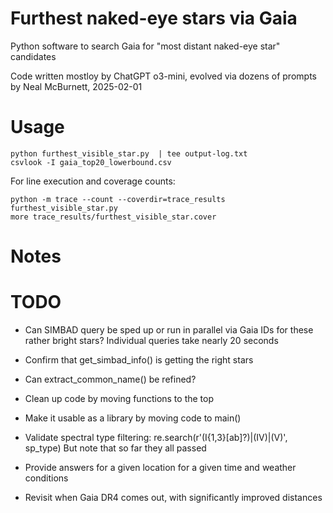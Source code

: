 # Furthest naked-eye stars via Gaia

Python software to search Gaia for "most distant naked-eye star" candidates

Code written mostloy by ChatGPT o3-mini, evolved via dozens of prompts by Neal McBurnett, 2025-02-01

# Usage
```
python furthest_visible_star.py  | tee output-log.txt
csvlook -I gaia_top20_lowerbound.csv
```

For line execution and coverage counts:

```
python -m trace --count --coverdir=trace_results furthest_visible_star.py
more trace_results/furthest_visible_star.cover
```


# Notes

# TODO
* Can SIMBAD query be sped up or run in parallel via Gaia IDs for these rather bright stars?
  Individual queries take nearly 20 seconds
* Confirm that get_simbad_info() is getting the right stars
* Can extract_common_name() be refined?
* Clean up code by moving functions to the top
* Make it usable as a library by moving code to main()
* Validate spectral type filtering: re.search(r'(I{1,3}[ab]?)|(IV)|(V)', sp_type)
  But note that so far they all passed

* Provide answers for a given location for a given time and weather conditions
* Revisit when Gaia DR4 comes out, with significantly improved distances

